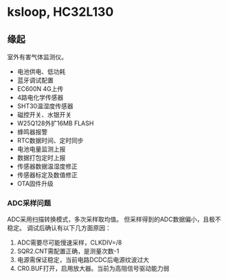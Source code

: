 # ksloop, HC32L130


## 缘起
室外有害气体监测仪。

* 电池供电、低功耗
* 蓝牙调试配置
* EC600N 4G上传
* 4路电化学传感器
* SHT30温湿度传感器
* 磁控开关、水银开关
* W25Q128外扩16MB FLASH
* 蜂鸣器报警
* RTC数据时间、定时同步
* 电池电量监测上报
* 数据打包定时上报
* 传感器数据温湿度修正
* 传感器标定及数值修正
* OTA固件升级


### ADC采样问题
ADC采用扫描转换模式，多次采样取均值。
但采样得到的ADC数据偏小，且极不稳定。
调试后确认有以下几方面原因：

1. ADC需要尽可能慢速采样，CLKDIV=/8
2. SQR2.CNT需配置正确，是测量次数-1
3. 电源需保证稳定，当前电路DCDC后电源纹波过大
4. CR0.BUF打开，启用放大器。当前为高阻信号驱动能力弱

